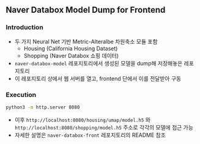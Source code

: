 ## Naver Databox Model Dump for Frontend

### Introduction

- 두 가지 Neural Net 기반 Metric-Alteralbe 차원축소 모듈 포함
  - Housing (California Housing Dataset)
  - Shopping (Naver Databox 쇼핑 데이터)
- `naver-databox-model` 레포지토리에서 생성된 모델을 dump해 저장해놓은 레포지토리
- 이 레포지토리 상에서 웹 서버를 열고, frontend 단에서 이를 전달받아 구동

### Execution

```sh
python3 -m http.server 8080
```

- 이후 `http://localhost:8080/housing/umap/model.h5` 와 `http://localhost:8080/shopping/model.h5` 주소로 각각의 모델에 접근 가능 
- 자세한 설명은 `naver-databox-front` 레포지토리의 README 참조